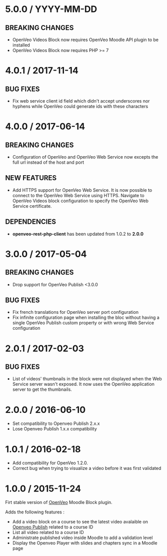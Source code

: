 # 5.0.0 / YYYY-MM-DD

## BREAKING CHANGES

- OpenVeo Videos Block now requires OpenVeo Moodle API plugin to be installed
- OpenVeo Videos Block now requires PHP >= 7

# 4.0.1 / 2017-11-14

## BUG FIXES

- Fix web service client id field which didn't accept underscores nor hyphens while OpenVeo could generate ids with these characters

# 4.0.0 / 2017-06-14

## BREAKING CHANGES

- Configuration of OpenVeo and OpenVeo Web Service now excepts the full url instead of the host and port

## NEW FEATURES

- Add HTTPS support for OpenVeo Web Service. It is now possible to connect to the OpenVeo Web Service using HTTPS. Navigate to OpenVeo Videos block configuration to specify the OpenVeo Web Service certificate.

## DEPENDENCIES

- **openveo-rest-php-client** has been updated from 1.0.2 to **2.0.0**

# 3.0.0 / 2017-05-04

## BREAKING CHANGES

- Drop support for OpenVeo Publish &lt;3.0.0

## BUG FIXES

- Fix french translations for OpenVeo server port configuration
- Fix infinite configuration page when installing the bloc without having a single OpenVeo Publish custom property or with wrong Web Service configuration

# 2.0.1 / 2017-02-03

## BUG FIXES

- List of videos' thumbnails in the block were not displayed when the Web Service server wasn't exposed. It now uses the OpenVeo application server to get the thumbnails.

# 2.0.0 / 2016-06-10

- Set compatibility to Openveo Publish 2.x.x
- Lose Openveo Publish 1.x.x compatibility

# 1.0.1 / 2016-02-18

- Add compatibility for OpenVeo 1.2.0.
- Correct bug when trying to visualize a video before it was first validated

# 1.0.0 / 2015-11-24

Firt stable version of [OpenVeo](https://github.com/veo-labs/openveo-core) Moodle Block plugin.

Adds the following features :

- Add a video block on a course to see the latest video avalaible on [Openveo Publish](https://github.com/veo-labs/openveo-publish) related to a course ID
- List all video related to a course ID
- Administrate published video inside Moodle to add a validation level
- Display the Openveo Player with slides and chapters sync in a Moodle page
